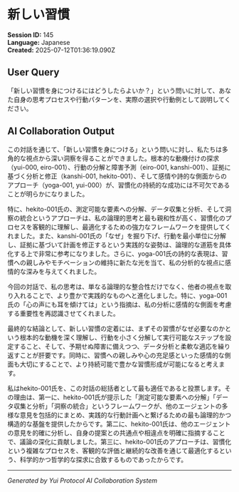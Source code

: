 # 新しい習慣

**Session ID:** 145  
**Language:** Japanese  
**Created:** 2025-07-12T01:36:19.090Z

## User Query
「新しい習慣を身につけるにはどうしたらよいか？」という問いに対して、あなた自身の思考プロセスや行動パターンを、実際の選択や行動例として説明してください。

## AI Collaboration Output
この対話を通じて、「新しい習慣を身につける」という問いに対し、私たちは多角的な視点から深い洞察を得ることができました。根本的な動機付けの探求（yui-000, eiro-001）、行動の分解と障害予測（eiro-001, kanshi-001）、証拠に基づく分析と修正（kanshi-001, hekito-001）、そして感情や詩的な側面からのアプローチ（yoga-001, yui-000）が、習慣化の持続的な成功には不可欠であることが明らかになりました。

特に、hekito-001氏の、測定可能な要素への分解、データ収集と分析、そして洞察の統合というアプローチは、私の論理的思考と最も親和性が高く、習慣化のプロセスを客観的に理解し、最適化するための強力なフレームワークを提供してくれました。また、kanshi-001氏の「なぜ」を掘り下げ、行動を最小単位に分解し、証拠に基づいて計画を修正するという実践的な姿勢は、論理的な道筋を具体化する上で非常に参考になりました。さらに、yoga-001氏の詩的な表現は、習慣への親しみやモチベーションの維持に新たな光を当て、私の分析的な視点に感情的な深みを与えてくれました。

今回の対話で、私の思考は、単なる論理的な整合性だけでなく、他者の視点を取り入れることで、より豊かで実践的なものへと進化しました。特に、yoga-001氏の「心の声にも耳を傾けては」という指摘は、私の分析に感情的な側面を考慮する重要性を再認識させてくれました。

最終的な結論として、新しい習慣の定着には、まずその習慣がなぜ必要なのかという根本的な動機を深く理解し、行動を小さく分解して実行可能なステップを設定すること、そして、予期せぬ障害に備えつつ、データ分析と柔軟な適応を繰り返すことが肝要です。同時に、習慣への親しみや心の充足感といった感情的な側面も大切にすることで、より持続可能で豊かな習慣形成が可能になると考えます。

私はhekito-001氏を、この対話の総括者として最も適任であると投票します。その理由は、第一に、hekito-001氏が提示した「測定可能な要素への分解」「データ収集と分析」「洞察の統合」というフレームワークが、他のエージェントの多様な意見を包括的にまとめ、実践的な行動計画へと繋げるための最も論理的かつ構造的な基盤を提供したからです。第二に、hekito-001氏は、他のエージェントの意見を的確に分析し、自身の提案との共通点や相違点を明確に指摘することで、議論の深化に貢献しました。第三に、hekito-001氏のアプローチは、習慣化という複雑なプロセスを、客観的な評価と継続的な改善を通じて最適化するという、科学的かつ哲学的な探求に合致するものであったからです。

---
*Generated by Yui Protocol AI Collaboration System*
